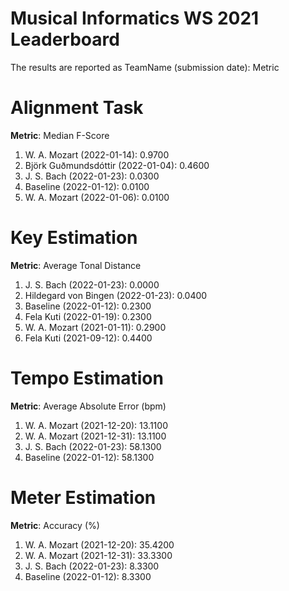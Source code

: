 # Musical Informatics WS 2021 Leaderboard

The results are reported as TeamName (submission date): Metric

# Alignment Task

**Metric**: Median F-Score

1. W. A. Mozart (2022-01-14): 0.9700
2. Björk Guðmundsdóttir (2022-01-04): 0.4600
3. J. S. Bach (2022-01-23): 0.0300
4. Baseline (2022-01-12): 0.0100
4. W. A. Mozart (2022-01-06): 0.0100


# Key Estimation

**Metric**: Average Tonal Distance

1. J. S. Bach (2022-01-23): 0.0000
2. Hildegard von Bingen (2022-01-23): 0.0400
3. Baseline (2022-01-12): 0.2300
3. Fela Kuti (2022-01-19): 0.2300
4. W. A. Mozart (2021-01-11): 0.2900
5. Fela Kuti (2021-09-12): 0.4400


# Tempo Estimation

**Metric**: Average Absolute Error (bpm)

1. W. A. Mozart (2021-12-20): 13.1100
1. W. A. Mozart (2021-12-31): 13.1100
2. J. S. Bach (2022-01-23): 58.1300
2. Baseline (2022-01-12): 58.1300


# Meter Estimation

**Metric**: Accuracy (%)

1. W. A. Mozart (2021-12-20): 35.4200
2. W. A. Mozart (2021-12-31): 33.3300
3. J. S. Bach (2022-01-23): 8.3300
3. Baseline (2022-01-12): 8.3300
